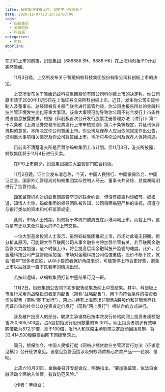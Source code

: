 ```yaml
---
title: 蚂蚁集团被缓上市，保护中小投资者？
date: 2020-11-07T13:20:52+08:00
tags:
  - 蚂蚁集团
  - 金融科技
  - 科创板
categories:
  - 电商
abbrlink:
---
```


在即将上市的前夜，蚂蚁集团（688688.SH、6888.HK）在上海科创板IPO计划突然暂缓。

　　11月3日晚，上交所发布关于暂缓蚂蚁科技集团股份有限公司科创板上市的决定。

　　上交所发布关于暂缓蚂蚁科技集团股份有限公司科创板上市的决定称，你公司原申请于2020年11月5日在上海证券交易所科创板上市。近日，发生你公司实际控制人及董事长、总经理被有关部门联合进行监管约谈，你公司也报告所处的金融科技监管环境发生变化等重大事项。该重大事项可能导致你公司不符合发行上市条件或者信息披露要求。根据《科创板首次公开发行股票注册管理办法（试行）》第二十六条和《上海证券交易所股票发行上市审核规则》第六十条等规定，并征询保荐机构的意见，本所决定你公司暂缓上市。你公司及保荐人应当依照规定作出公告，说明重大事项相关情况及你公司将暂缓上市。本所将与你公司及保荐人保持沟通。

　　目前尚不清楚港交所是否暂停蚂蚁集团上市计划。但11月3日，港交所披露，蚂蚁集团将于11月4日进行买卖。

　　在IPO上市前夕，蚂蚁集团被四大监管部门联合约谈。

　　11月2日晚，证监会发布消息称，今天，中国人民银行、中国银保监会、中国证监会、国家外汇管理局对蚂蚁集团实际控制人马云、董事长井贤栋、总裁胡晓明进行了监管约谈。

　　四家监管机构对蚂蚁集团高管罕见的联合约谈，但没有披露约谈细节。据报道，知情人士称，蚂蚁集团的领导团队被告知，公司将面临更严格的审视，须遵守与银行类似的资本和杠杆监管规定。

　　此前，市场人士预期，蚂蚁将于本周四或周五在沪港两地上市。而若上市，这将是有史以来全球最大的IPO上市交易。

　　一位大型基金投资人士表示，虽然蚂蚁集团推迟上市，市场对此毫无预期。但分析其原因，可能跟大型互联网公司从事金融业务将加强监管有关，若互联网金融监管大力度加强，这个时候上市，将会提高后续金融科技严监管的难度。此外，若金融科技公司严监管继续加强，市场对金融科技公司估值重估，股价不断下跌，就会“套牢”很多老百姓，从中小投资者保护角度来说，可能暂停上市会更好些，避免上市以后就是一直下跌套牢的情况出现。

　　若按此逻辑，从蚂蚁集团打新中签结果可见一斑。

　　11月2日，蚂蚁集团公告网下初步配售结果及网上中签结果。其中，科创板上市发行采用向战略投资者定向配售（简称“战略配售”）、网下向符合条件的投资者询价配售（简称“网下发行”）、网上向持有上海市场非限售A股股份和非限售存托凭证市值的社会公众投资者定价发行（简称“网上发行”）相结合的方式进行。

　　涉及散户投资人的部分，联席主承销商已按本次发行价格向网上投资者超额配售250,605,500股，占A股初始发行股份数量的15.00%。网上投资者初步有效申购倍数为872.31倍，高于100倍，发行人和联席主承销商决定启动回拨机制，将33,414,500股股票由网下回拨至网上。

　　同日，银保监会、中国人民银行就《网络小额贷款业务管理暂行办法（征求意见稿）》公开征求意见。该意见监管范围涉及蚂蚁两款核心贷款产品——花呗、借呗。

　　上周六10月31日，金融委召开专题会议，明确指出。“要加强监管，依法将金融活动全面纳入监管，有效防范风险。”

　　（作者：辛继召 ）